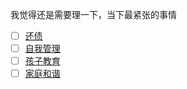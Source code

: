 我觉得还是需要理一下，当下最紧张的事情

- [ ] [还债](./todos/还债.md)
- [ ] [自我管理](./todos/lift-os.md)
- [ ] [孩子教育](./todos/edu.md)
- [ ] [家庭和谐](./todos/home.md)  